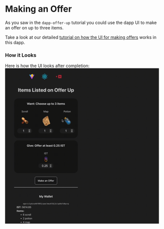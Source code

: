 # Making an Offer

As you saw in the `dapp-offer-up` tutorial you could use the dapp UI to make an offer on up to three items.

Take a look at our detailed [tutorial on how the UI for making offers](/guides/getting-started/ui-tutorial/making-an-offer.html) works in this dapp.

### How it Looks

Here is how the UI looks after completion:
![The UI look after completing the UI tutorial](./assets/dapp-offer-up-run.gif)


